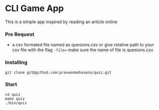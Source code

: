 # CLI Game App

This is a simple app inspired by reading an article online

### Pre Request
- a csv formated file named as quesions.csv or give relative path to your csv file with the flag `-file=` make sure the name of file is quesions.csv

### Installing

```
git clone git@github.com:praveenmahasena/quiz.git
```

### Start
```
cd quiz
make quiz
./bin/quiz
```


